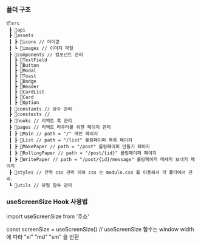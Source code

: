 ### 폴더 구조

```
📦src
 ┣ 📂api
 ┣ 📂assets
 ┃ ┣ 📂icons // 아이콘
 ┃ ┗ 📂images // 이미지 파일
 ┣ 📂components // 컴포넌트 관리
 ┃ ┣ 📂TextField
 ┃ ┣ 📂Button
 ┃ ┣ 📂Modal
 ┃ ┣ 📂Toast
 ┃ ┣ 📂Badge
 ┃ ┣ 📂Header
 ┃ ┣ 📂CardList
 ┃ ┣ 📂Card
 ┃ ┣ 📂Option
 ┣ 📂constants // 상수 관리
 ┣ 📂constexts //
 ┣ 📂hooks // 리액트 훅 관리
 ┣ 📂pages // 리액트 라우터를 위한 페이지 관리
 ┃ ┣ 📂Main // path = "/" 매인 페이지
 ┃ ┣ 📂List // path = "/list" 롤링페이퍼 목록 페이지
 ┃ ┣ 📂MakePaper // path = "/post" 롤링페이퍼 만들기 페이지
 ┃ ┣ 📂RollingPaper // path = "/post/{id}" 롤링페이퍼 페이지
 ┃ ┣ 📂WritePaper // path = "/post/{id}/message" 롤링페이퍼 메세지 보내기 페이지
 ┣ 📂styles // 전역 css 관리 이하 css 는 module.css 를 이용해서 각 폴더에서 관리.
 ┗ 📂utils // 유틸 함수 관리
```

### useScreenSize Hook 사용법

import useScreenSize from '주소'

const screenSize = useScreenSize() // useScreenSize 함수는 window width 에 따라 "xl" "md" "sm" 을 반환
